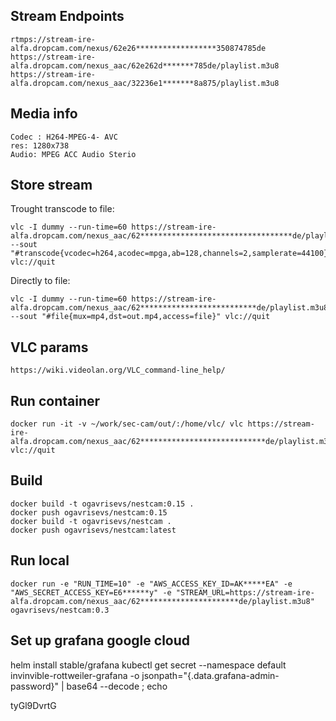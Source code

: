 
Stream Endpoints
-----------------

    rtmps://stream-ire-alfa.dropcam.com/nexus/62e26******************350874785de
    https://stream-ire-alfa.dropcam.com/nexus_aac/62e262d*******785de/playlist.m3u8
    https://stream-ire-alfa.dropcam.com/nexus_aac/32236e1*******8a875/playlist.m3u8

Media info
-----------

    Codec : H264-MPEG-4- AVC
    res: 1280x738
    Audio: MPEG ACC Audio Sterio

Store stream
------------

Trought transcode to file:

    vlc -I dummy --run-time=60 https://stream-ire-alfa.dropcam.com/nexus_aac/62**********************************de/playlist.m3u8 --sout "#transcode{vcodec=h264,acodec=mpga,ab=128,channels=2,samplerate=44100}:file{mux=mp4,dst=out.mp4,access=file}" vlc://quit

Directly to file:

    vlc -I dummy --run-time=60 https://stream-ire-alfa.dropcam.com/nexus_aac/62**************************de/playlist.m3u8 --sout "#file{mux=mp4,dst=out.mp4,access=file}" vlc://quit

VLC params
------------

    https://wiki.videolan.org/VLC_command-line_help/

Run container
-------------

    docker run -it -v ~/work/sec-cam/out/:/home/vlc/ vlc https://stream-ire-alfa.dropcam.com/nexus_aac/62****************************de/playlist.m3u8 vlc://quit

Build
-------

    docker build -t ogavrisevs/nestcam:0.15 .
    docker push ogavrisevs/nestcam:0.15
    docker build -t ogavrisevs/nestcam .
    docker push ogavrisevs/nestcam:latest

Run local
----------

    docker run -e "RUN_TIME=10" -e "AWS_ACCESS_KEY_ID=AK*****EA" -e "AWS_SECRET_ACCESS_KEY=E6******y" -e "STREAM_URL=https://stream-ire-alfa.dropcam.com/nexus_aac/62**********************de/playlist.m3u8" ogavrisevs/nestcam:0.3

Set up grafana google cloud
---------------------------

  helm install stable/grafana
  kubectl get secret --namespace default invinvible-rottweiler-grafana -o jsonpath="{.data.grafana-admin-password}" | base64 --decode ; echo


  tyGl9DvrtG
